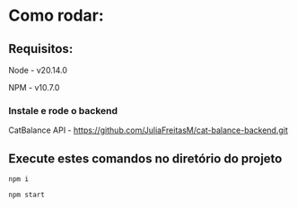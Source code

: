 # Como rodar:

## Requisitos:

Node - v20.14.0

NPM - v10.7.0

### Instale e rode o backend

CatBalance API - https://github.com/JuliaFreitasM/cat-balance-backend.git

## Execute estes comandos no diretório do projeto

`npm i`

`npm start`
